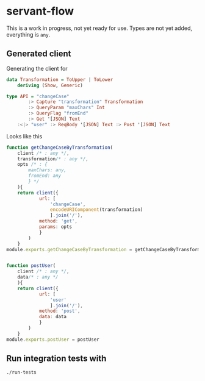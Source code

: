 # servant-flow

This is a work in progress, not yet ready for use. Types are not yet added, everything is `any`.

## Generated client

Generating the client for

```haskell
data Transformation = ToUpper | ToLower
    deriving (Show, Generic)

type API = "changeCase"
        :> Capture "transformation" Transformation
        :> QueryParam "maxChars" Int
        :> QueryFlag "fromEnd"
        :> Get '[JSON] Text
    :<|> "user" :> ReqBody '[JSON] Text :> Post '[JSON] Text
```

Looks like this
```javascript
function getChangeCaseByTransformation(
    client /* : any */,
    transformation/* : any */,
    opts /* : {
        maxChars: any,
        fromEnd: any
        } */
    ){
    return client({
            url: [
                'changeCase',
                encodeURIComponent(transformation)
                ].join('/'),
            method: 'get',
            params: opts
            }
        )
    }
module.exports.getChangeCaseByTransformation = getChangeCaseByTransformation


function postUser(
    client /* : any */,
    data/* : any */
    ){
    return client({
            url: [
                'user'
                ].join('/'),
            method: 'post',
            data: data
            }
        )
    }
module.exports.postUser = postUser
```
## Run integration tests with
```
./run-tests
```

